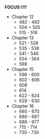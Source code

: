 **FOCUS:!!!!**
- Chapter 12
  - 482 - 492
  - 504 = 505
  - 515 - 518
- Chapter 13
  - 521 - 528
  - 535 - 538
  - 541 - 546
  - 554 - 564
  - 569
- Chapter 15
  - 598 - 600 
  - 602 - 606
  - 608 
  - 614
  - 622 - 624
  - 629 - 630
- Chapter 16
  - 660 - 670
  - 686 - 687
  - 686 - 677
  - 715 - 714
  - 730 - 730